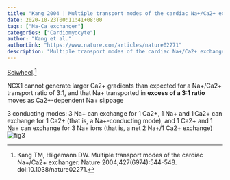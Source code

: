 ```yaml
---
title: "Kang 2004 | Multiple transport modes of the cardiac Na+/Ca2+ exchanger"
date: 2020-10-23T00:11:41+08:00
tags: ["Na-Ca exchanger"]
categories: ["Cardiomyocyte"]
author: "Kang et al."
authorLink: "https://www.nature.com/articles/nature02271"
description: "Multiple transport modes of the cardiac Na+/Ca2+ exchanger"
---
```


[Sciwheel](https://sciwheel.com/work/#/items/5949408).[^Kang2004]

<!--more-->

NCX1 cannot generate larger Ca2+ gradients than expected for a Na+/Ca2+ transport ratio of 3:1, and that Na+ transported in **excess of a 3:1 ratio** moves as Ca2+-dependent Na+ slippage

3 conducting modes: 3 Na+ can exchange for 1 Ca2+, 1 Na+ and 1 Ca2+ can exchange for 1 Ca2+ (that is, a Na+-conducting mode), and 1 Ca2+ and 1 Na+ can exchange for 3 Na+ ions (that is, a net 2 Na+/1 Ca2+ exchange)
![fig3](https://user-images.githubusercontent.com/40054455/86699578-e7f21d00-c042-11ea-93cf-2ce7594d3636.jpg)

[^Kang2004]: Kang TM, Hilgemann DW. Multiple transport modes of the cardiac Na+/Ca2+ exchanger. Nature 2004;427(6974):544-548. doi:10.1038/nature02271.
